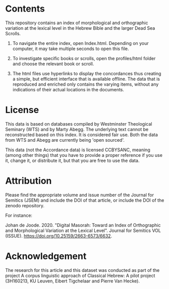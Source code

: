 # Contents

This repository contains an index of morphological and orthographic variation at the lexical level in the Hebrew Bible and the larger Dead Sea Scrolls. 

1. To navigate the entire index, open Index.html. Depending on your computer, it may take multiple seconds to open this file. 

2. To investigate specific books or scrolls, open the profiles/html folder and choose the relevant book or scroll.

3. The html files use hyperlinks to display the concordances thus creating a simple, but efficient interface that is available offline. The data that is reproduced and enriched only contains the varying items, without any indications of their actual locations in the documents. 


# License 

This data is based on databases compiled by Westminster Theological Seminary (WTS) and by Marty Abegg. The underlying text cannot be reconstructed based on this index. It is considered fair use. Both the data from WTS and Abegg are currently being 'open sourced'.

This data (not the Accordance data) is licensed CCBYSANC, meaning (among other things) that you have to provide a proper reference if you use it, change it, or distribute it, but that you are free to use the data.


# Attribution

Please find the appropriate volume and issue number of the Journal for Semitics (JSEM) and include the DOI of that article, or include the DOI of the zenodo repository.

For instance: 

Johan de Joode. 2020. "Digital Masorah: Toward an Index of Orthographic and Morphological Variation at the Lexical Level". Journal for Semitics VOL (ISSUE). https://doi.org/10.25159/2663-6573/6632.

# Acknowledgement

The research for this article and this dataset was conducted as part of the project A corpus linguistic approach of Classical Hebrew: A pilot project (3H160213, KU Leuven, Eibert Tigchelaar and Pierre Van Hecke).
